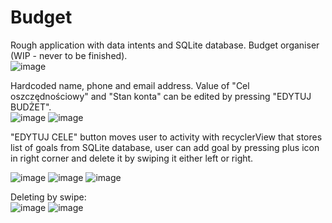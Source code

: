 # Budget
Rough application with data intents and SQLite database. Budget organiser (WIP - never to be finished).  
![image](https://user-images.githubusercontent.com/84517586/164265223-cf5e7a18-cbac-4852-9c2b-01b4b78f1f06.png)  

Hardcoded name, phone and email address. Value of "Cel oszczędnościowy" and "Stan konta" can be edited by pressing "EDYTUJ BUDŻET".   
![image](https://user-images.githubusercontent.com/84517586/164265675-c8212f85-ddb7-4128-98a7-cebf6de2d95c.png)
![image](https://user-images.githubusercontent.com/84517586/164265717-efd5d090-eedf-4a65-ab94-4fed5f8a5ba4.png)  

"EDYTUJ CELE" button moves user to activity with recyclerView that stores list of goals from SQLite database, user can add goal by pressing plus icon in right corner and delete it by swiping it either left or right.

![image](https://user-images.githubusercontent.com/84517586/164266574-0f10ef01-d057-4ef9-896a-2ce433f68e4f.png)
![image](https://user-images.githubusercontent.com/84517586/164266707-021dce85-bc73-47c7-a921-a7a0ef9b19d6.png)
![image](https://user-images.githubusercontent.com/84517586/164266740-9207733d-8e2c-45ec-983a-8da89e9289bf.png)  

Deleting by swipe:  
![image](https://user-images.githubusercontent.com/84517586/164266824-702fcae9-6ecb-4685-b0e9-028e5c3a2c75.png)
![image](https://user-images.githubusercontent.com/84517586/164266859-13eea0e1-1d04-4357-9caa-f1fde182aef7.png)



